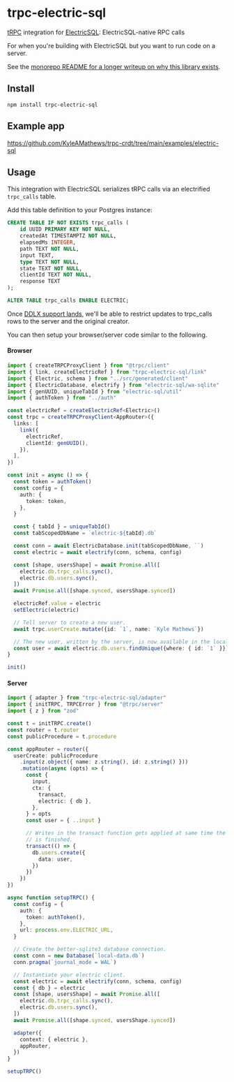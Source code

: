 # trpc-electric-sql

[tRPC](https://trpc.io/) integration for [ElectricSQL](https://electric-sql.com/): ElectricSQL-native RPC calls

For when you're building with ElectricSQL but you want to run code on a server.

See the [monorepo README for a longer writeup on why this library exists](https://github.com/KyleAMathews/trpc-crdt).

## Install

`npm install trpc-electric-sql`

## Example app

https://github.com/KyleAMathews/trpc-crdt/tree/main/examples/electric-sql

## Usage

This integration with ElectricSQL serializes tRPC calls via an electrified `trpc_calls` table.

Add this table definition to your Postgres instance:

```sql
CREATE TABLE IF NOT EXISTS trpc_calls (
    id UUID PRIMARY KEY NOT NULL,
    createdAt TIMESTAMPTZ NOT NULL,
    elapsedMs INTEGER,
    path TEXT NOT NULL,
    input TEXT,
    type TEXT NOT NULL,
    state TEXT NOT NULL,
    clientId TEXT NOT NULL,
    response TEXT
);

ALTER TABLE trpc_calls ENABLE ELECTRIC;
```

Once [DDLX support lands](https://electric-sql.com/docs/api/ddlx), we'll be
able to restrict updates to trpc_calls rows to the server and the original
creator.

You can then setup your browser/server code similar to the following.

#### Browser

```ts
import { createTRPCProxyClient } from "@trpc/client"
import { link, createElectricRef } from "trpc-electric-sql/link"
import { Electric, schema } from "../src/generated/client"
import { ElectricDatabase, electrify } from "electric-sql/wa-sqlite"
import { genUUID, uniqueTabId } from "electric-sql/util"
import { authToken } from "../auth"

const electricRef = createElectricRef<Electric>()
const trpc = createTRPCProxyClient<AppRouter>({
  links: [
    link({
      electricRef,
      clientId: genUUID(),
    }),
  ],
})

const init = async () => {
  const token = authToken()
  const config = {
    auth: {
      token: token,
    },
  }

  const { tabId } = uniqueTabId()
  const tabScopedDbName = `electric-${tabId}.db`

  const conn = await ElectricDatabase.init(tabScopedDbName, ``)
  const electric = await electrify(conn, schema, config)

  const [shape, usersShape] = await Promise.all([
    electric.db.trpc_calls.sync(),
    electric.db.users.sync(),
  ])
  await Promise.all([shape.synced, usersShape.synced])

  electricRef.value = electric
  setElectric(electric)

  // Tell server to create a new user.
  await trpc.userCreate.mutate({id: `1`, name: `Kyle Mathews`})

  // The new user, written by the server, is now available in the local sqlite db:
  const user = await electric.db.users.findUnique({where: { id: `1` }})
}

init()

```

#### Server

```typescript
import { adapter } from "trpc-electric-sql/adapter"
import { initTRPC, TRPCError } from "@trpc/server"
import { z } from "zod"

const t = initTRPC.create()
const router = t.router
const publicProcedure = t.procedure

const appRouter = router({
  userCreate: publicProcedure
    .input(z.object({ name: z.string(), id: z.string() }))
    .mutation(async (opts) => {
      const {
        input,
        ctx: {
          transact,
          electric: { db },
        },
      } = opts
      const user = { ..input }

      // Writes in the transact function gets applied at same time the trpc call
      // is finished.
      transact(() => {
        db.users.create({
          data: user,
        })
      })
    })
})

async function setupTRPC() {
  const config = {
    auth: {
      token: authToken(),
    },
    url: process.env.ELECTRIC_URL,
  }

  // Create the better-sqlite3 database connection.
  const conn = new Database(`local-data.db`)
  conn.pragma(`journal_mode = WAL`)

  // Instantiate your electric client.
  const electric = await electrify(conn, schema, config)
  const { db } = electric
  const [shape, usersShape] = await Promise.all([
    electric.db.trpc_calls.sync(),
    electric.db.users.sync(),
  ])
  await Promise.all([shape.synced, usersShape.synced])

  adapter({
    context: { electric },
    appRouter,
  })
}

setupTRPC()
```

